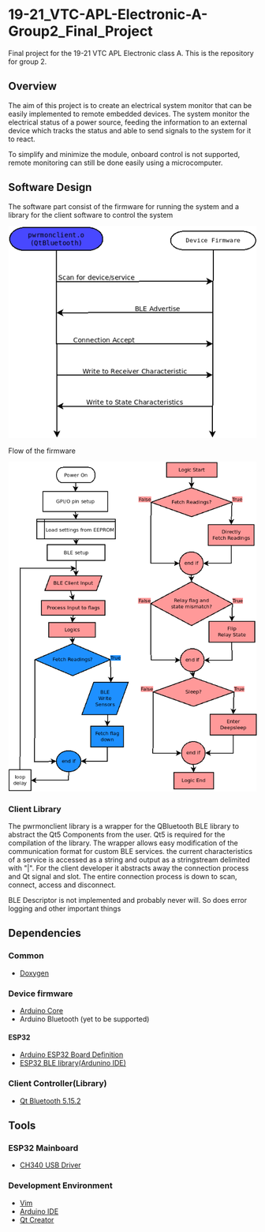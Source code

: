# 19-21_VTC-APL-Electronic-A-Group2_Final_Project
Final project for the 19-21 VTC APL Electronic class A. This is the repository for group 2.

## Overview
The aim of this project is to create an electrical system monitor that can be easily implemented to remote embedded devices. The system monitor the electrical status of a power source, feeding the information to an external device which tracks the status and able to send signals to the system for it to react.

To simplify and minimize the module, onboard control is not supported, remote monitoring can still be done easily using a microcomputer.

## Software Design
The software part consist of the firmware for running the system and a library for the client software to control the system

![Refer to connection-flowchart in repo](https://github.com/R3G3N3R4T0R/19-21_VTC-APL-Electronic-A-Group2_Final_Project/blob/main/connection-flowchart.png?raw=true)

Flow of the firmware

![Refer to devflow in repo](https://github.com/R3G3N3R4T0R/19-21_VTC-APL-Electronic-A-Group2_Final_Project/blob/main/devflow.png?raw=true)

### Client Library
The pwrmonclient library is a wrapper for the QBluetooth BLE library to abstract the Qt5 Components from the user. Qt5 is required for the compilation of the library.
The wrapper allows easy modification of the communication format for custom BLE services. the current characteristics of a service is accessed as a string and output as a stringstream delimited with "|".
For the client developer it abstracts away the connection process and Qt signal and slot. The entire connection process is down to scan, connect, access and disconnect.

BLE Descriptor is not implemented and probably never will. So does error logging and other important things

## Dependencies
### Common
- [Doxygen](https://www.doxygen.nl/index.html)
### Device firmware
- [Arduino Core](https://github.com/arduino/Arduino)
- Arduino Bluetooth (yet to be supported)
#### ESP32
- [Arduino ESP32 Board Definition](https://github.com/espressif/arduino-esp32)
- [ESP32 BLE library](https://github.com/nkolban/ESP32_BLE_Arduino)[(Ardunino IDE)](https://www.arduino.cc/reference/en/libraries/esp32-ble-arduino)
### Client Controller(Library)
- [Qt Bluetooth 5.15.2](https://doc.qt.io/qt-5/qtbluetooth-index.html)

## Tools
### ESP32 Mainboard
- [CH340 USB Driver](http://www.wch.cn/download/CH341SER_EXE.html)
### Development Environment
- [Vim](www.vim.org)
- [Arduino IDE](https://www.arduino.cc/en/Main/Software)
- [Qt Creator](https://github.com/qt-creator/qt-creator)
